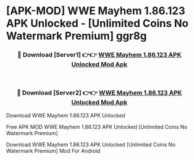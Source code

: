 # [APK-MOD] WWE Mayhem 1.86.123 APK Unlocked - [Unlimited Coins No Watermark Premium] ggr8g



<div align="center">
<h3>🔴 Download [Server1] 👉👉 <a href="https://momento.my/?title=WWE_Mayhem_1.86.123_APK_Unlocked">WWE Mayhem 1.86.123 APK Unlocked Mod Apk</a></h3><br>

<h3>🔴 Download [Server2] 👉👉 <a href="https://momento.my/?title=WWE_Mayhem_1.86.123_APK_Unlocked">WWE Mayhem 1.86.123 APK Unlocked Mod Apk</a></h3>
</div>



Download WWE Mayhem 1.86.123 APK Unlocked 

Free APK MOD WWE Mayhem 1.86.123 APK Unlocked [Unlimited Coins No Watermark Premium]

Download WWE Mayhem 1.86.123 APK Unlocked [Unlimited Coins No Watermark Premium] Mod For Android
